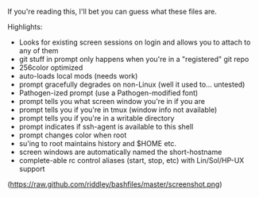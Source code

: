 If you're reading this, I'll bet you can guess what these files are.

Highlights:

* Looks for existing screen sessions on login and allows you to attach to any of them
* git stuff in prompt only happens when you're in a "registered" git repo
* 256color optimized
* auto-loads local mods (needs work)
* prompt gracefully degrades on non-Linux (well it used to... untested)
* Pathogen-ized prompt (use a Pathogen-modified font)
* prompt tells you what screen window you're in if you are
* prompt tells you if you're in tmux (window info not available)
* prompt tells you if you're in a writable directory
* prompt indicates if ssh-agent is available to this shell
* prompt changes color when root
* su'ing to root maintains history and $HOME etc.
* screen windows are automatically named the short-hostname
* complete-able rc control aliases (start, stop, etc) with Lin/Sol/HP-UX support

(https://raw.github.com/riddley/bashfiles/master/screenshot.png)
